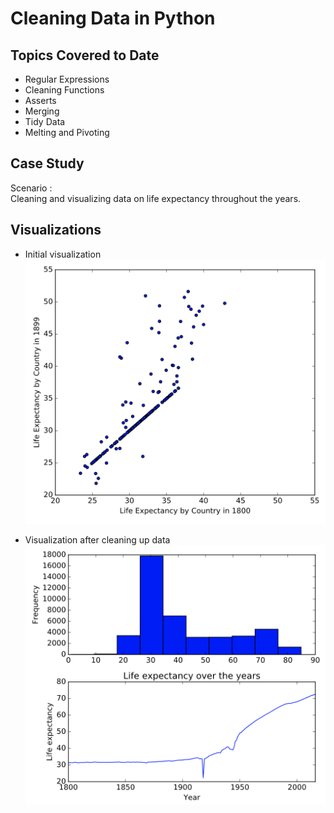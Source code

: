 # Cleaning Data in Python

## Topics Covered to Date

- Regular Expressions
- Cleaning Functions
- Asserts
- Merging 
- Tidy Data
- Melting and Pivoting

## Case Study

Scenario :  
Cleaning and visualizing data on life expectancy throughout the years.

## Visualizations 

- Initial visualization
!["Visualization of Life Expectancy Data (Non-Clean)"](https://github.com/surfman-k/Data-Scientist-with-Python/blob/master/Cleaning%20Data%20in%20Python/Screen%20Shot%202019-01-28%20at%208.43.46%20PM.png?raw=true)

- Visualization after cleaning up data
!["Visualization of Life Expectancy Data (Clean)"](https://github.com/surfman-k/Data-Scientist-with-Python/blob/master/Cleaning%20Data%20in%20Python/Screen%20Shot%202019-01-28%20at%209.15.43%20PM.png?raw=true)